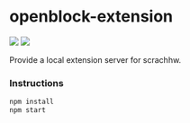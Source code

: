 # openblock-extension

![](https://img.shields.io/travis/com/openblockcc/openblock-extension) ![](https://img.shields.io/github/license/openblockcc/openblock-extension)

Provide a local extension server for scrachhw.

### Instructions

```bash
npm install
npm start
```

